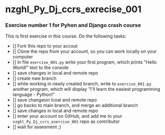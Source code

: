# nzghl_Py_Dj_ccrs_exrecise_001
### Exercise number 1 for Pyhon and Django crash course

This is first exercise in this course. Do the following tasks:

- [] Fork this repo to your accout
- [] Clone the repo from your account, so you can work locally on your computer
- [] In file `exercise_001.py` write your first program, which prints "Hello World!" text to the console
- [] save changes in local and remote repo
- [] create nwe branch
- [] while working in newly created branch, write to `exercise_001.py` another program, which will display "I'll learn the easiest programming language - Python!"
- [] save changesin lcoal and remote repo
- [] go backo to main branch, and merge an additional branch
- [] save changes in local and remote repo
- [] enter your account on GitHub, and add me to your `nzghl_Py_Dj_ccrs_exercise_001` repo as contributor
- [] wait for assesment ;) 
